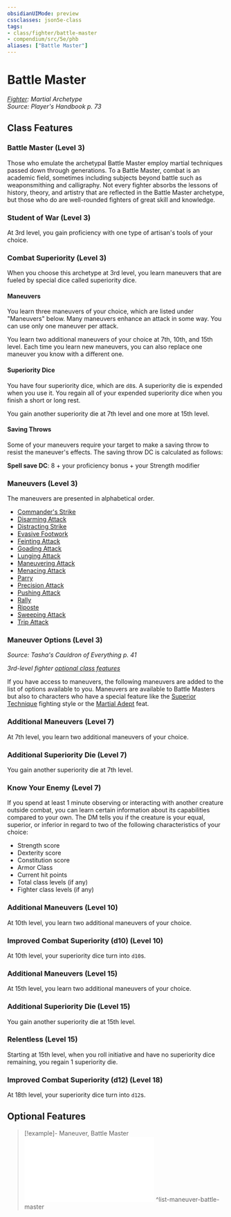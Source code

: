 ```yaml
---
obsidianUIMode: preview
cssclasses: json5e-class
tags:
- class/fighter/battle-master
- compendium/src/5e/phb
aliases: ["Battle Master"]
---
```

# Battle Master
*[Fighter](fighter.md): Martial Archetype*  
*Source: Player's Handbook p. 73*  


## Class Features

### Battle Master (Level 3)

Those who emulate the archetypal Battle Master employ martial techniques passed down through generations. To a Battle Master, combat is an academic field, sometimes including subjects beyond battle such as weaponsmithing and calligraphy. Not every fighter absorbs the lessons of history, theory, and artistry that are reflected in the Battle Master archetype, but those who do are well-rounded fighters of great skill and knowledge.

### Student of War (Level 3)

At 3rd level, you gain proficiency with one type of artisan's tools of your choice.

### Combat Superiority (Level 3)

When you choose this archetype at 3rd level, you learn maneuvers that are fueled by special dice called superiority dice.

#### Maneuvers

You learn three maneuvers of your choice, which are listed under "Maneuvers" below. Many maneuvers enhance an attack in some way. You can use only one maneuver per attack.

You learn two additional maneuvers of your choice at 7th, 10th, and 15th level. Each time you learn new maneuvers, you can also replace one maneuver you know with a different one.

#### Superiority Dice

You have four superiority dice, which are `d8`s. A superiority die is expended when you use it. You regain all of your expended superiority dice when you finish a short or long rest.

You gain another superiority die at 7th level and one more at 15th level.

#### Saving Throws

Some of your maneuvers require your target to make a saving throw to resist the maneuver's effects. The saving throw DC is calculated as follows:

**Spell save DC**: 8 + your proficiency bonus + your Strength modifier

### Maneuvers (Level 3)

The maneuvers are presented in alphabetical order.

- [Commander's Strike](/compendium/optional-features/commanders-strike.md)  
- [Disarming Attack](/compendium/optional-features/disarming-attack.md)  
- [Distracting Strike](/compendium/optional-features/distracting-strike.md)  
- [Evasive Footwork](/compendium/optional-features/evasive-footwork.md)  
- [Feinting Attack](/compendium/optional-features/feinting-attack.md)  
- [Goading Attack](/compendium/optional-features/goading-attack.md)  
- [Lunging Attack](/compendium/optional-features/lunging-attack.md)  
- [Maneuvering Attack](/compendium/optional-features/maneuvering-attack.md)  
- [Menacing Attack](/compendium/optional-features/menacing-attack.md)  
- [Parry](/compendium/optional-features/parry.md)  
- [Precision Attack](/compendium/optional-features/precision-attack.md)  
- [Pushing Attack](/compendium/optional-features/pushing-attack.md)  
- [Rally](/compendium/optional-features/rally.md)  
- [Riposte](/compendium/optional-features/riposte.md)  
- [Sweeping Attack](/compendium/optional-features/sweeping-attack.md)  
- [Trip Attack](/compendium/optional-features/trip-attack.md)  

### Maneuver Options (Level 3)
_Source: Tasha's Cauldron of Everything p. 41_

*3rd-level fighter [optional class features](/compendium/rules/variant-rules/optional-class-features-tce.md)*

If you have access to maneuvers, the following maneuvers are added to the list of options available to you. Maneuvers are available to Battle Masters but also to characters who have a special feature like the [Superior Technique](/compendium/optional-features/superior-technique-tce.md) fighting style or the [Martial Adept](/compendium/feats/martial-adept.md) feat.

### Additional Maneuvers (Level 7)

At 7th level, you learn two additional maneuvers of your choice.

### Additional Superiority Die (Level 7)

You gain another superiority die at 7th level.

### Know Your Enemy (Level 7)

If you spend at least 1 minute observing or interacting with another creature outside combat, you can learn certain information about its capabilities compared to your own. The DM tells you if the creature is your equal, superior, or inferior in regard to two of the following characteristics of your choice:

- Strength score  
- Dexterity score  
- Constitution score  
- Armor Class  
- Current hit points  
- Total class levels (if any)  
- Fighter class levels (if any)  

### Additional Maneuvers (Level 10)

At 10th level, you learn two additional maneuvers of your choice.

### Improved Combat Superiority (d10) (Level 10)

At 10th level, your superiority dice turn into `d10`s.

### Additional Maneuvers (Level 15)

At 15th level, you learn two additional maneuvers of your choice.

### Additional Superiority Die (Level 15)

You gain another superiority die at 15th level.

### Relentless (Level 15)

Starting at 15th level, when you roll initiative and have no superiority dice remaining, you regain 1 superiority die.

### Improved Combat Superiority (d12) (Level 18)

At 18th level, your superiority dice turn into `d12`s.

## Optional Features

> [!example]- Maneuver, Battle Master
> ![Maneuver, Battle Master](/compendium/optional-features/list-maneuver-battle-master.md#Maneuver,%20Battle%20Master)
^list-maneuver-battle-master